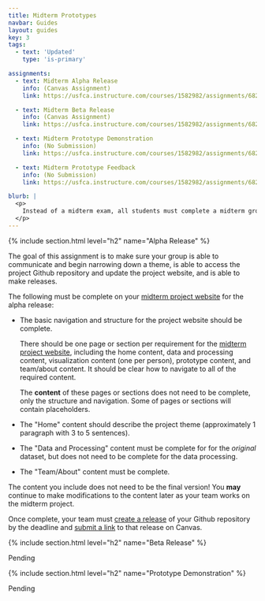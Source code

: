 ```yaml
---
title: Midterm Prototypes
navbar: Guides
layout: guides
key: 3
tags:
  - text: 'Updated'
    type: 'is-primary'

assignments:
  - text: Midterm Alpha Release
    info: (Canvas Assignment)
    link: https://usfca.instructure.com/courses/1582982/assignments/6821963

  - text: Midterm Beta Release
    info: (Canvas Assignment)
    link: https://usfca.instructure.com/courses/1582982/assignments/6821964

  - text: Midterm Prototype Demonstration
    info: (No Submission)
    link: https://usfca.instructure.com/courses/1582982/assignments/6822053

  - text: Midterm Prototype Feedback
    info: (No Submission)
    link: https://usfca.instructure.com/courses/1582982/assignments/6821971

blurb: |
  <p>
    Instead of a midterm exam, all students must complete a midterm group project. This guide explains the requirements for the midterm project prototypes, including the alpha and beta releases. See the <a href="/guides/projects/midterm-project.html">Midterm Project</a> page for more details on other requirements.
  </p>
---
```


{% include section.html level="h2" name="Alpha Release" %}

The goal of this assignment is to make sure your group is able to communicate and begin narrowing down a theme, is able to access the project Github repository and update the project website, and is able to make releases.

The following must be complete on your [midterm project website](midterm-website.html) for the alpha release:

  - The basic navigation and structure for the project website should be complete.

      There should be one page or section per requirement for the [midterm project website](midterm-website.html), including the home content, data and processing content, visualization content (one per person), prototype content, and team/about content. It should be clear how to navigate to all of the required content.

      The **content** of these pages or sections does not need to be complete, only the structure and navigation. Some of pages or sections will contain placeholders.

  - The "Home" content should describe the project theme (approximately 1 paragraph with 3 to 5 sentences).

  - The "Data and Processing" content must be complete for for the *original* dataset, but does not need to be complete for the data processing.

  - The "Team/About" content must be complete.

The content you include does not need to be the final version! You **may** continue to make modifications to the content later as your team works on the midterm project.

Once complete, your team must [create a release](midterm-website.html#creating-releases) of your Github repository by the deadline and [submit a link]((https://usfca.instructure.com/courses/1582982/assignments/6821963)) to that release on Canvas.

{% include section.html level="h2" name="Beta Release" %}

Pending

{% include section.html level="h2" name="Prototype Demonstration" %}

Pending
